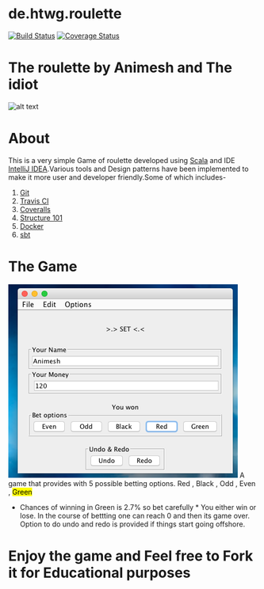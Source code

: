 # de.htwg.roulette
[![Build Status](https://travis-ci.org/An571sha/de.htwg.roulette-master.svg?branch=master)](https://travis-ci.org/An571sha/de.htwg.roulette-master)
[![Coverage Status](https://coveralls.io/repos/github/An571sha/de.htwg.roulette-master/badge.svg?branch=master)](https://coveralls.io/github/An571sha/de.htwg.roulette-master?branch=master)
# The roulette by Animesh and The idiot 
![alt text](https://3c1703fe8d.site.internapcdn.net/newman/gfx/news/hires/2016/canmathshelp.jpg)
# About
This is a very simple Game of roulette developed using [Scala](http://www.scala-lang.org/) and IDE [IntelliJ IDEA](https://www.jetbrains.com/idea/).Various tools and Design patterns have been implemented to make it more user and developer friendly.Some of which includes-

1. [Git](https://github.com/)
2. [Travis CI](https://travis-ci.org/)
3. [Coveralls](https://coveralls.io/)
4. [Structure 101](https://structure101.com/)
5. [Docker](https://www.docker.com/)
6. [sbt](https://www.scala-sbt.org/)
# The Game
![alt text](https://raw.githubusercontent.com/An571sha/de.htwg.roulette-master/Docker/img.png)
A game that provides with 5 possible betting options.
Red , Black , Odd , Even , <mark>Green</mark>
* Chances of winning in Green is 2.7% so bet carefully *
You either win or lose. In the course of bettting one can reach 0 and then its game over.
Option to do undo and redo is provided if things start going offshore.

# Enjoy the game and Feel free to Fork it for Educational purposes
